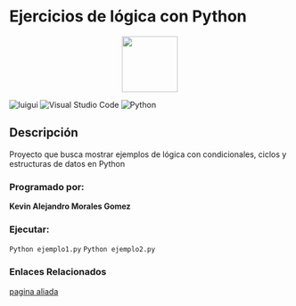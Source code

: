 # Ejercicios de lógica con Python

<p align="center">
<img width="100" heigth="100" src="https://upload.wikimedia.org/wikipedia/commons/thumb/0/0a/Python.svg/2048px-Python.svg.png">
</p>





![luigui](https://img.shields.io/badge/Blogger-FF5722?style=for-the-badge&logo=blogger&logoColor=white)  ![Visual Studio Code](https://img.shields.io/badge/Visual%20Studio%20Code-0078d7.svg?style=for-the-badge&logo=visual-studio-code&logoColor=white) ![Python](https://img.shields.io/badge/python-3670A0?style=for-the-badge&logo=python&logoColor=ffdd54)

## Descripción 
Proyecto que busca mostrar ejemplos de lógica con condicionales, ciclos y estructuras de datos en Python
### Programado por:
**Kevin Alejandro Morales Gomez**
### Ejecutar:

`Python ejemplo1.py`
`Python ejemplo2.py`

### Enlaces Relacionados
[pagina aliada](https://getbootstrap.com/) 
